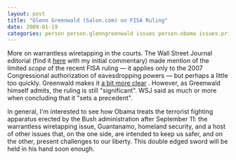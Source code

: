 ```yaml
---
layout: post
title: "Glenn Greenwald (Salon.com) on FISA Ruling"
date: 2009-01-19
categories: person person.glenngreenwald issues person.obama issues.privacy
---
```


More on warrantless wiretapping in the courts. The Wall Street Journal editorial
(find it 
[here](http://thethaxis.blogspot.com/2009/01/surprising-fisa-ruling.html) with
my initial commentary) made mention of the limited _scope_ of the recent FISA
ruling &mdash; it applies only to the 2007 Congressional authorization of
eavesdropping powers &mdash; but perhaps a little too quickly. Greenwald makes
it [a bit more clear](http://www.salon.com/opinion/greenwald/#postid-updateB2)
. However, as Greenwald himself admits, the ruling is still "significant". WSJ
said as much or more when concluding that it "sets a precedent".

In general, I'm interested to see how Obama treats the terrorist fighting
apparatus erected by the Bush administration after September 11: the warrantless
wiretapping issue, Guantanamo, homeland security, and a host of other issues
that, on the one side, are intended to keep us safer, and on the other, present
challenges to our liberty. This double edged sword will be held in his hand soon
enough.